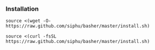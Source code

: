 ### Installation
`source <(wget -O- https://raw.github.com/siphu/basher/master/install.sh)` 
 
`source <(curl -fsSL https://raw.github.com/siphu/basher/master/install.sh)`
